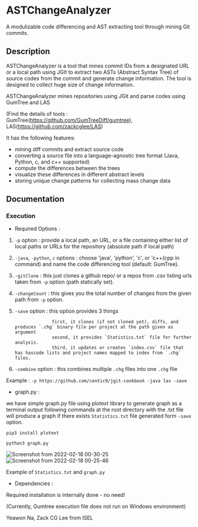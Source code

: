 # ASTChangeAnalyzer

A modulizable code differencing and AST extracting tool through mining Git commits.

## Description

ASTChangeAnalyzer is a tool that mines commit IDs from a designated URL or a local path using JGIt to extract two ASTs (Abstract Syntax Tree) of source codes from the commit and generate change information. The tool is designed to collect huge size of change information.

ASTChangeAnalyzer mines repositories using JGit and parse codes using GumTree and LAS

(Find the details of tools : GumTree(https://github.com/GumTreeDiff/gumtree), LAS(https://github.com/zackcglee/LAS)

It has the following features:
* mining diff commits and extract source code
* converting a source file into a language-agnostic tree format (Java, Python, c, and c++ supported)
* compute the differences between the trees
* visualize these differences in different abstract levels
* storing unique change patterns for collecting mass change data

## Documentation

### Execution

* Required Options :
1. `-p` option : provide a local path, an URL, or a file containing either list of local paths or URLs for the repository (absolute path if local path)

2. `-java`, `-python`, `c` options : choose 'java', 'python', 'c', or 'c++(cpp in command) and name the code differencing tool (default: GumTree).

3. `-gitClone` : this just clones a github repo/ or a repos from .csv listing urls taken from `-p` option (path statically set).

4. `-changeCount` : this gives you the total number of changes from the given path from `-p` option.

5. `-save` option : this option provides 3 things
     
                     first, it clones (if not cloned yet), diffs, and produces `.chg` binary file per project at the path given as argument
                     second, it provides `Statistics.txt` file for further analysis.
                     third, it updates or creates `index.csv` file that has hascode lists and project names mapped to index from `.chg` files.

6. `-combine` option : this combines multiple `.chg` files into one `.chg` file


Example : `-p https://github.com/centic9/jgit-cookbook -java las -save`





* graph.py :

we have simple graph.py file using plotext library to generate graph as a terminal output
following commands at the root directory with the .txt file will produce a graph if there exists `Statistics.txt` file generated form `-save` option.

`pip3 install plotext`

`python3 graph.py`


![Screenshot from 2022-02-18 00-30-25](https://user-images.githubusercontent.com/83571012/154514625-5d32b1df-d2c5-4e3c-9d48-f9debf4a9b10.png)
![Screenshot from 2022-02-18 00-25-46](https://user-images.githubusercontent.com/83571012/154513828-4e0877be-0c36-4515-9543-4c1efc337332.png)

Example of `Statistics.txt` and `graph.py`



* Dependencies :

Required installation is internally done - no need!

(Currently, Gumtree execution file does not run on Windows environment) 




Yeawon Na, Zack CG Lee from ISEL
